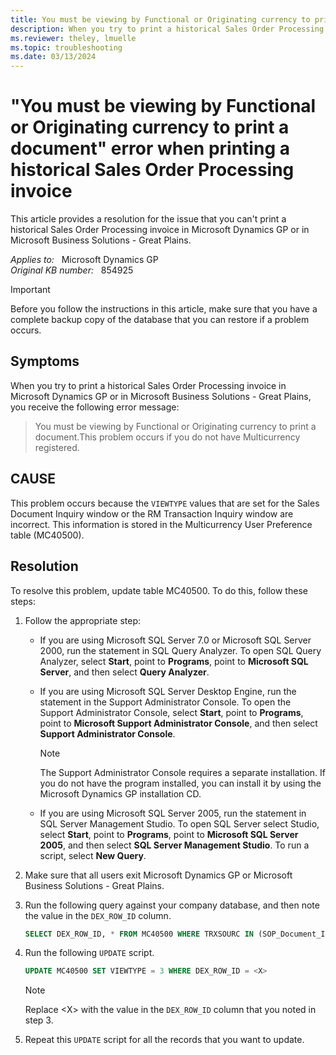 ```yaml
---
title: You must be viewing by Functional or Originating currency to print a document error
description: When you try to print a historical Sales Order Processing invoice in Microsoft Dynamics GP, you may receive an error message that states you must be viewing by Functional or Originating currency to print a document.
ms.reviewer: theley, lmuelle
ms.topic: troubleshooting
ms.date: 03/13/2024
---
```

# "You must be viewing by Functional or Originating currency to print a document" error when printing a historical Sales Order Processing invoice

This article provides a resolution for the issue that you can't print a historical Sales Order Processing invoice in Microsoft Dynamics GP or in Microsoft Business Solutions - Great Plains.

_Applies to:_ &nbsp; Microsoft Dynamics GP  
_Original KB number:_ &nbsp; 854925

> [!IMPORTANT]
> Before you follow the instructions in this article, make sure that you have a complete backup copy of the database that you can restore if a problem occurs.

## Symptoms

When you try to print a historical Sales Order Processing invoice in Microsoft Dynamics GP or in Microsoft Business Solutions - Great Plains, you receive the following error message:

> You must be viewing by Functional or Originating currency to print a document.This problem occurs if you do not have Multicurrency registered.

## CAUSE

This problem occurs because the `VIEWTYPE` values that are set for the Sales Document Inquiry window or the RM Transaction Inquiry window are incorrect. This information is stored in the Multicurrency User Preference table (MC40500).

## Resolution

To resolve this problem, update table MC40500. To do this, follow these steps:

1. Follow the appropriate step:

    - If you are using Microsoft SQL Server 7.0 or Microsoft SQL Server 2000, run the statement in SQL Query Analyzer. To open SQL Query Analyzer, select **Start**, point to **Programs**, point to **Microsoft SQL Server**, and then select **Query Analyzer**.

    - If you are using Microsoft SQL Server Desktop Engine, run the statement in the Support Administrator Console. To open the Support Administrator Console, select **Start**, point to **Programs**, point to **Microsoft Support Administrator Console**, and then select **Support Administrator Console**.

        > [!NOTE]
        > The Support Administrator Console requires a separate installation. If you do not have the program installed, you can install it by using the Microsoft Dynamics GP installation CD.

    - If you are using Microsoft SQL Server 2005, run the statement in SQL Server Management Studio. To open SQL Server select Studio, select **Start**, point to **Programs**, point to **Microsoft SQL Server 2005**, and then select **SQL Server Management Studio**. To run a script, select **New Query**.

2. Make sure that all users exit Microsoft Dynamics GP or Microsoft Business Solutions - Great Plains.

3. Run the following query against your company database, and then note the value in the `DEX_ROW_ID` column.

   ```sql
   SELECT DEX_ROW_ID, * FROM MC40500 WHERE TRXSOURC IN (SOP_Document_Inquiry, RM_Transaction_Inquiry)
   ```

4. Run the following `UPDATE` script.

    ```sql
    UPDATE MC40500 SET VIEWTYPE = 3 WHERE DEX_ROW_ID = <X>
    ```

    > [!NOTE]
    > Replace \<X> with the value in the `DEX_ROW_ID` column that you noted in step 3.

5. Repeat this `UPDATE` script for all the records that you want to update.

